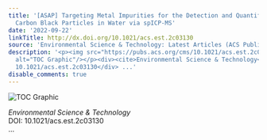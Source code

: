 ```yaml
---
title: '[ASAP] Targeting Metal Impurities for the Detection and Quantification of
  Carbon Black Particles in Water via spICP-MS'
date: '2022-09-22'
linkTitle: http://dx.doi.org/10.1021/acs.est.2c03130
source: 'Environmental Science & Technology: Latest Articles (ACS Publications)'
description: '<p><img src="https://pubs.acs.org/cms/10.1021/acs.est.2c03130/asset/images/medium/es2c03130_0007.gif"
  alt="TOC Graphic"/></p><div><cite>Environmental Science & Technology</cite></div><div>DOI:
  10.1021/acs.est.2c03130</div> ...'
disable_comments: true
---
```

<p><img src="https://pubs.acs.org/cms/10.1021/acs.est.2c03130/asset/images/medium/es2c03130_0007.gif" alt="TOC Graphic"/></p><div><cite>Environmental Science & Technology</cite></div><div>DOI: 10.1021/acs.est.2c03130</div> ...